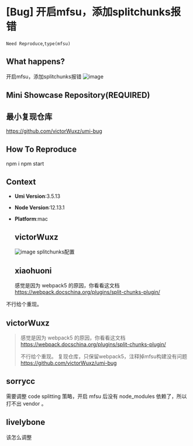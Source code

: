 # [Bug] 开启mfsu，添加splitchunks报错

`Need Reproduce`,`type(mfsu)`

## What happens?

<!-- A clear and concise description of what the bug is. -->

开启mfsu，添加splitchunks报错
![image](https://user-images.githubusercontent.com/36194121/126256267-ba7f4d69-4e30-460d-a20a-44b8a2ca90c9.png)

## Mini Showcase Repository(REQUIRED)

## 最小复现仓库

https://github.com/victorWuxz/umi-bug

## How To Reproduce

npm i
npm start

## Context

- **Umi Version**:3.5.13
- **Node Version**:12.13.1
- **Platform**:mac

  ## victorWuxz

  ![image](https://user-images.githubusercontent.com/36194121/126256372-dcd38d87-ee49-494b-a20b-f9e3dd43b497.png)
  splitchunks配置

  ## xiaohuoni

  感觉是因为 webpack5 的原因，你看看这文档 https://webpack.docschina.org/plugins/split-chunks-plugin/

不行给个重现。

## victorWuxz

> 感觉是因为 webpack5 的原因，你看看这文档 https://webpack.docschina.org/plugins/split-chunks-plugin/
>
> 不行给个重现。
> 复现仓库，只保留webpack5，注释掉mfsu构建没有问题
> https://github.com/victorWuxz/umi-bug

## sorrycc

需要调整 code splitting 策略，开启 mfsu 后没有 node_modules 依赖了，所以打不出 vendor 。

## livelybone

该怎么调整
